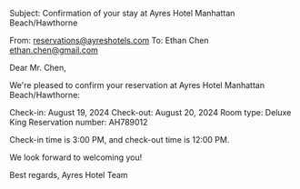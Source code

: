 Subject: Confirmation of your stay at Ayres Hotel Manhattan Beach/Hawthorne

From: reservations@ayreshotels.com
To: Ethan Chen <ethan.chen@gmail.com>

Dear Mr. Chen,

We're pleased to confirm your reservation at Ayres Hotel Manhattan Beach/Hawthorne:

Check-in: August 19, 2024
Check-out: August 20, 2024
Room type: Deluxe King
Reservation number: AH789012

Check-in time is 3:00 PM, and check-out time is 12:00 PM.

We look forward to welcoming you!

Best regards,
Ayres Hotel Team
